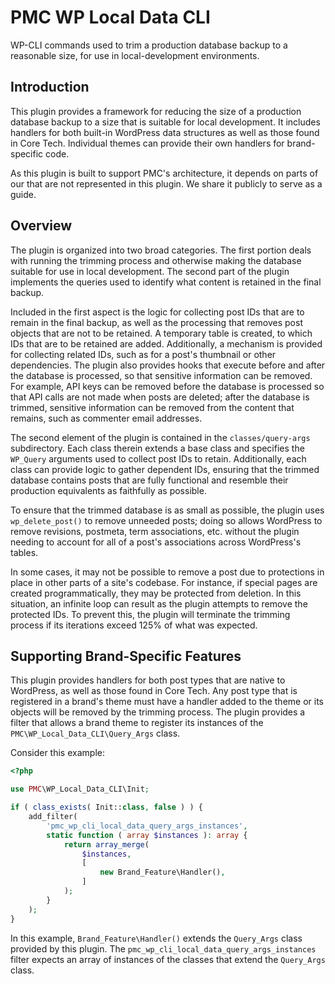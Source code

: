 # PMC WP Local Data CLI

WP-CLI commands used to trim a production database backup to a reasonable size,
for use in local-development environments.

## Introduction

This plugin provides a framework for reducing the size of a production database
backup to a size that is suitable for local development. It includes handlers
for both built-in WordPress data structures as well as those found in Core Tech. 
Individual themes can provide their own handlers for brand-specific code.

As this plugin is built to support PMC's architecture, it depends on parts of 
our that are not represented in this plugin. We share it publicly to serve as a
guide.

## Overview

The plugin is organized into two broad categories. The first portion deals with 
running the trimming process and otherwise making the database suitable for use 
in local development. The second part of the plugin implements the queries used
to identify what content is retained in the final backup.

Included in the first aspect is the logic for collecting post IDs that are to
remain in the final backup, as well as the processing that removes post objects
that are not to be retained. A temporary table is created, to which IDs that are
to be retained are added. Additionally, a mechanism is provided for collecting
related IDs, such as for a post's thumbnail or other dependencies. The plugin
also provides hooks that execute before and after the database is processed, so
that sensitive information can be removed. For example, API keys can be removed
before the database is processed so that API calls are not made when posts are
deleted; after the database is trimmed, sensitive information can be removed
from the content that remains, such as commenter email addresses.

The second element of the plugin is contained in the `classes/query-args` 
subdirectory. Each class therein extends a base class and specifies the 
`WP_Query` arguments used to collect post IDs to retain. Additionally, each 
class can provide logic to gather dependent IDs, ensuring that the trimmed
database contains posts that are fully functional and resemble their production
equivalents as faithfully as possible.

To ensure that the trimmed database is as small as possible, the plugin uses
`wp_delete_post()` to remove unneeded posts; doing so allows WordPress to remove
revisions, postmeta, term associations, etc. without the plugin needing to 
account for all of a post's associations across WordPress's tables.

In some cases, it may not be possible to remove a post due to protections in
place in other parts of a site's codebase. For instance, if special pages are
created programmatically, they may be protected from deletion. In this 
situation, an infinite loop can result as the plugin attempts to remove the
protected IDs. To prevent this, the plugin will terminate the trimming process
if its iterations exceed 125% of what was expected.

## Supporting Brand-Specific Features

This plugin provides handlers for both post types that are native to WordPress,
as well as those found in Core Tech. Any post type that is registered in a 
brand's theme must have a handler added to the theme or its objects will be 
removed by the trimming process. The plugin provides a filter that allows a 
brand theme to register its instances of the `PMC\WP_Local_Data_CLI\Query_Args` 
class.

Consider this example:

```php
<?php

use PMC\WP_Local_Data_CLI\Init;

if ( class_exists( Init::class, false ) ) {
    add_filter(
        'pmc_wp_cli_local_data_query_args_instances',
        static function ( array $instances ): array {
            return array_merge(
                $instances,
                [
                    new Brand_Feature\Handler(),
                ]
            );
        }
    );
}
```
 
In this example, `Brand_Feature\Handler()` extends the `Query_Args` class 
provided by this plugin. The `pmc_wp_cli_local_data_query_args_instances` filter
expects an array of instances of the classes that extend the `Query_Args` class.
